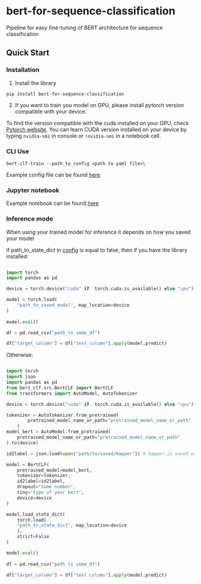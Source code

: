 # bert-for-sequence-classification
Pipeline for easy fine-tuning of BERT architecture for sequence classification

## Quick Start

### Installation

1. Install the library
```
pip install bert-for-sequence-classification
```
   
2. If you want to train you model on GPU, please install pytorch version compatible with your device.

To find the version compatible with the cuda installed on your GPU, check 
[Pytorch website](https://pytorch.org/get-started/previous-versions/).
You can learn CUDA version installed on your device by typing `nvidia-smi` in console or
`!nvidia-smi` in a notebook cell.

### CLI Use

```
bert-clf-train --path_to_config <path to yaml file>\
```

Example config file can be found [here](config.yaml)

### Jupyter notebook

Example notebook can be found [here](example/pipeline_example.ipynb)

### Inference mode

When using your trained model for inference it depends on how you saved your model

if path_to_state_dict in [config](config.yaml) is equal to false, 
then if you have the library installed:

```python

import torch
import pandas as pd

device = torch.device("cuda" if  torch.cuda.is_available() else "cpu")

model = torch.load(
    "path_to_saved_model", map_location=device
)
    
model.eval()

df = pd.read_csv("path_to_some_df")

df["target_column"] = df["text_column"].apply(model.predict)
```

Otherwise:

```python

import torch
import json
import pandas as pd
from bert_clf.src.BertCLF import BertCLF
from transformers import AutoModel, AutoTokenizer

device = torch.device("cuda" if  torch.cuda.is_available() else "cpu")

tokenizer = AutoTokenizer.from_pretrained(
        pretrained_model_name_or_path="pretrained_model_name_or_path"
    )
model_bert = AutoModel.from_pretrained(
    pretrained_model_name_or_path="pretrained_model_name_or_path"
).to(device)

id2label = json.load(open("path/to/saved/mapper")) # mapper is saved with the state dict

model = BertCLF(
    pretrained_model=model_bert,
    tokenizer=tokenizer,
    id2label=id2label,
    dropout="some number",
    tiny="type of your bert",
    device=device
)

model.load_state_dict(
    torch.load(
    "path_to_state_dict", map_location=device
    ),
    strict=False
)

model.eval()
    
df = pd.read_csv("path_to_some_df")

df["target_column"] = df["text_column"].apply(model.predict)
```